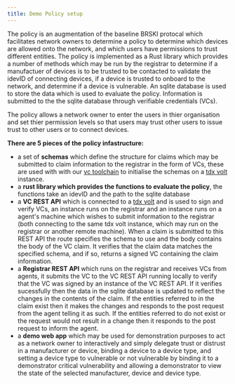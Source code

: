 ```yaml
---
title: Demo Policy setup
---
```



The policy is an augmentation of the baseline BRSKI protocal which facilitates network owners to determine a policy to determine which devices are allowed onto the network, and which users have permissions to trust different entities. The policy is implemented as a Rust library which provides a number of methods which may be run by the registrar to determine if a manufactuer of devices is to be trusted to be contacted to validate the idevID of connecting devices, if a device is trusted to onboard to the network, and determine if a device is vulnerable. An sqlite database is used to store the data which is used to evaluate the policy. Information is submitted to the the sqlite database through verifiable credentials (VCs).

The policy allows a network owner to enter the users in thier organisation and set thier permission levels so that users may trust other users to issue trust to other users or to connect devices.

**There are 5 pieces of the policy infastructure:**
- a set of **schemas** which define the structure for claims which may be submitted to claim information to the registrar in the form of VCs, these are used with with our [vc toolchain](https://github.com/nqminds/vc-toolchain) to initialise the schemas on a [tdx volt](https://docs.tdxvolt.com/en/introduction) instance.
- a **rust library which provides the functions to evaluate the policy**, the functions take an idevID and the path to the sqlite database
- a **VC REST API** which is connected to a [tdx volt](https://docs.tdxvolt.com/en/introduction) and is used to sign and verify VCs, an instance runs on the registrar and an instance runs on a agent's machine which wishes to submit information to the registrar (both connecting to the same tdx volt instance, which may run on the registrar or another remote machine). When a claim is submitted to this REST API the route specifies the schema to use and the body contains the body of the VC claim. It verifies that the claim data matches the specified schema, and if so, returns a signed VC containing the claim information.
- a **Registrar REST API** which runs on the registrar and receives VCs from agents, it submits the VC to the VC REST API running locally to verify that the VC was signed by an instance of the VC REST API. If it verifies sucessfully then the data in the sqlite database is updated to reflect the changes in the contents of the claim. If the entities referred to in the claim exist then it makes the changes and responds to the post request from the agent telling it as such. If the entities referred to do not exist or the request would not result in a change then it responds to the post request to inform the agent.
- a **demo web app** which may be used for demonstration purposes to act as a network owner to interactively and simply delegate trust or distrust in a manufacturer or device, binding a device to a device type, and setting a device type to vulnerable or not vulnerable by binding it to a demonstrator critical vulnerability and allowing a demonstrator to view the state of the selected manufacturer, device and device type.
